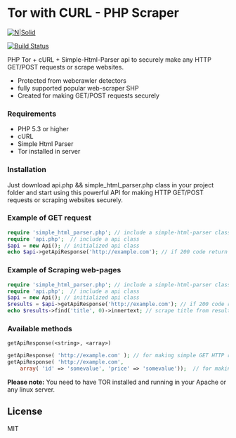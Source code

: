 # Tor with CURL - PHP Scraper

[![N|Solid](http://oi68.tinypic.com/148zvx3.jpg)](https://nodesource.com/products/nsolid)

[![Build Status](https://travis-ci.org/joemccann/dillinger.svg?branch=master)](https://travis-ci.org/joemccann/dillinger)

PHP Tor + cURL + Simple-Html-Parser api to securely make any HTTP GET/POST requests or scrape websites.

  - Protected from webcrawler detectors
  - fully supported popular web-scraper SHP
  - Created for making GET/POST requests securely

### Requirements

- PHP 5.3 or higher
- cURL
- Simple Html Parser
- Tor installed in server

### Installation

Just download api.php && simple_html_parser.php class in your project folder and start using this powerful API for making HTTP GET/POST requests or scraping websites securely.

### Example of GET request

```php
require 'simple_html_parser.php'; // include a simple-html-parser class 
require 'api.php';  // include a api class 
$api = new Api(); // initialized api class
echo $api->getApiResponse('http://example.com'); // if 200 code return results else 404 code return '404'
```

### Example of Scraping web-pages

```php
require 'simple_html_parser.php'; // include a simple-html-parser class 
require 'api.php';  // include a api class 
$api = new Api(); // initialized api class
$results = $api->getApiResponse('http://example.com'); // if 200 code return results else 404 code return '404'
echo $results->find('title', 0)->innertext; // scrape title from results of request using simple-html-parser
```

### Available methods
`getApiResponse(<string>, <array>)`

```php
getApiResponse( 'http://example.com' ); // for making simple GET HTTP requests
getApiResponse( 'http://example.com', 
    array( 'id' => 'somevalue', 'price' => 'somevalue'));  // for making simple POST HTTP requests
```

**Please note:** You need to have TOR installed and running in your Apache or any linux server.


License
----

MIT

[//]: # (These are reference links used in the body of this note and get stripped out when the markdown processor does its job. There is no need to format nicely because it shouldn't be seen. Thanks SO - http://stackoverflow.com/questions/4823468/store-comments-in-markdown-syntax)
